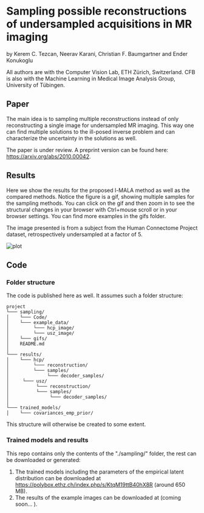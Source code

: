 # Sampling possible reconstructions of undersampled acquisitions in MR imaging
by Kerem C. Tezcan, Neerav Karani, Christian F. Baumgartner and Ender Konukoglu

All authors are with the Computer Vision Lab, ETH Zürich, Switzerland. CFB is also with the Machine Learning in Medical Image Analysis Group, University of Tübingen.

## Paper
The main idea is to sampling multiple reconstructions instead of only reconstructing a single image for undersampled MR imaging. This way one can find multiple solutions to the ill-posed inverse problem and can characterize the uncertainty in the solutions as well.


The paper is under review. A preprint version can be found here: https://arxiv.org/abs/2010.00042.


## Results
Here we show the results for the proposed l-MALA method as well as the compared methods. Notice the figure is a gif, showing multiple samples for the sampling methods. You can click on the gif and then zoom in to see the structural changes in your browser with Ctrl+mouse scroll or in your browser settings. You can find more examples in the gifs folder.

 The image presented is from a subject from the Human Connectome Project dataset, retrospectively undersampled at a factor of 5.

![plot](./gifs/gif_vol4_usfact5_kspns0.gif)

## Code
### Folder structure
The code is published here as well. It assumes such a folder structure: 
```
project
└─── sampling/
│    └─── Code/
│    └─── example_data/
│         └─── hcp_image/ 
│         └─── usz_image/         
│    └─── gifs/
│    README.md
│
└─── results/
│    └─── hcp/
│         └─── reconstruction/
│         └─── samples/
│              └─── decoder_samples/
│     └─── usz/
│          └─── reconstruction/
│          └─── samples/
│               └─── decoder_samples/
│            
└─── trained_models/ 
│    └─── covariances_emp_prior/
```
This structure will otherwise be created to some extent.

### Trained models and results
This repo contains only the contents of the "./sampling/" folder, the rest can be downloaded or generated:
1. The trained models including the parameters of the empirical latent distribution can be downloaded at https://polybox.ethz.ch/index.php/s/KtqM19ttB40hX8R (around 650 MB).
2. The results of the example images can be downloaded at (coming soon... ).

